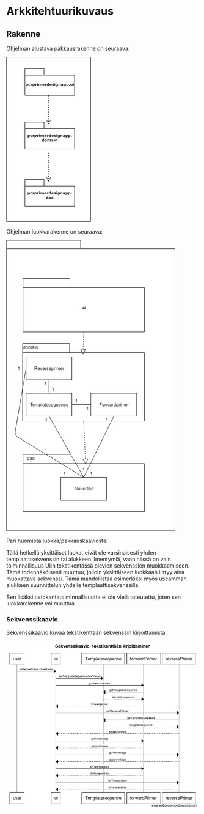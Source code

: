 # Arkkitehtuurikuvaus

## Rakenne

Ohjelman alustava pakkausrakenne on seuraava:

<img src="https://github.com/Karttune/otm-harjoitustyo/blob/master/dokumentaatio/pakkausrakenne.jpg">

Ohjelman luokkarakenne on seuraava:

<img src="https://github.com/Karttune/otm-harjoitustyo/blob/master/dokumentaatio/luokkajapakkauskaavio.jpg">

Pari huomiota luokka/pakkauskaaviosta:

Tällä hetkellä yksittäiset luokat eivät ole varsinaisesti yhden templaattisekvenssin tai alukkeen ilmentymiä, vaan niissä on vain toiminnallisuus UI:n tekstikentässä olevien sekvenssien muokkaamiseen. Tämä todennäköisesti muuttuu, jolloin yksittäiseen luokkaan liittyy aina muokattava sekvenssi. Tämä mahdollistaa esimerkiksi myös useamman alukkeen suunnittelun yhdelle templaattisekvenssille.

Sen lisäksi tietokantatoiminnallisuutta ei ole vielä toteutettu, joten sen luokkarakenne voi muuttua.

### Sekvenssikaavio

Sekvenssikaavio kuvaa tekstikenttään sekvenssin kirjoittamista.

<img src="https://github.com/Karttune/otm-harjoitustyo/blob/master/dokumentaatio/sekvenssikaavio.png">
